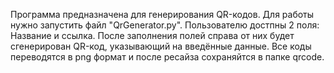 Программа предназначена для генерирования QR-кодов. Для работы нужно запустить файл "QrGenerator.py".
Пользователю достпны 2 поля: Название и ссылка. После заполнения полей справа от них будет сгенерирован QR-код, указывающий на введённые данные. Все коды переводятся в png  формат и после ресайза сохраняйтся в папке qrcode.
